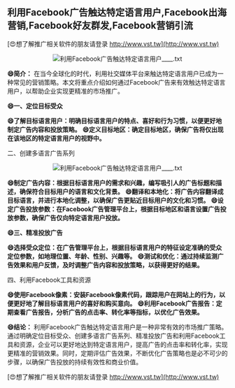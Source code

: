 ## **利用Facebook广告触达特定语言用户,Facebook出海营销,Facebook好友群发,Facebook营销引流**

[😍想了解推广相关软件的朋友请登录 http://www.vst.tw](http://www.vst.tw)

 <center><img src="https://vst.tw/MP4/tuiguang/png/3.png" alt="利用Facebook广告触达特定语言用户____.txt"></center>

**😄简介：**
在当今全球化的时代，利用社交媒体平台来触达特定语言用户已成为一种常见的营销策略。本文将重点介绍如何通过Facebook广告来有效触达特定语言用户，以帮助企业实现更精准的市场推广。

**😄一、定位目标受众**

**😄了解目标语言用户：明确目标语言用户的特点、喜好和行为习惯，以便更好地制定广告内容和投放策略。**
**😄定义目标地区：确定目标地区，确保广告将仅出现在该地区的特定语言用户的视野中。**

二、创建多语言广告系列

 <center><img src="https://vst.tw/MP4/tuiguang/png/0.png" alt="利用Facebook广告触达特定语言用户____.txt"></center>

**😄制定广告内容：根据目标语言用户的需求和兴趣，编写吸引人的广告标题和描述，确保符合目标用户的语言和文化背景。**
**😄翻译和本地化：将广告内容翻译成目标语言，并进行本地化调整，以确保广告更贴近目标用户的文化和习惯。**
**😄设定广告投放参数：在Facebook广告管理平台上，根据目标地区和语言设置广告投放参数，确保广告仅向特定语言用户投放。**

**😄三、精准投放广告**

**😄选择受众定位：在广告管理平台上，根据目标语言用户的特征设定准确的受众定位参数，如地理位置、年龄、性别、兴趣等。**
**😄测试和优化：通过持续监测广告效果和用户反馈，及时调整广告内容和投放策略，以获得更好的结果。**

四、利用Facebook工具和资源

**😄使用Facebook像素：安装Facebook像素代码，跟踪用户在网站上的行为，以便更好地了解目标语言用户的喜好和购买意向。**
**😄利用Facebook广告报告：定期查看广告报告，分析广告的点击率、转化率等指标，以优化广告效果。**

**😄结论：**
利用Facebook广告触达特定语言用户是一种非常有效的市场推广策略。通过明确定位目标受众、创建多语言广告系列、精准投放广告和利用Facebook工具和资源，企业可以更好地达到特定语言用户，提高广告的点击率和转化率，实现更精准的营销效果。同时，定期评估广告效果，不断优化广告策略也是必不可少的步骤，以确保广告投放的持续有效性和商业价值。

[😍想了解推广相关软件的朋友请登录 http://www.vst.tw](http://www.vst.tw)



